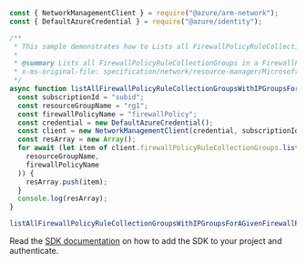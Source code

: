 ```javascript
const { NetworkManagementClient } = require("@azure/arm-network");
const { DefaultAzureCredential } = require("@azure/identity");

/**
 * This sample demonstrates how to Lists all FirewallPolicyRuleCollectionGroups in a FirewallPolicy resource.
 *
 * @summary Lists all FirewallPolicyRuleCollectionGroups in a FirewallPolicy resource.
 * x-ms-original-file: specification/network/resource-manager/Microsoft.Network/stable/2021-08-01/examples/FirewallPolicyRuleCollectionGroupWithIpGroupsList.json
 */
async function listAllFirewallPolicyRuleCollectionGroupsWithIPGroupsForAGivenFirewallPolicy() {
  const subscriptionId = "subid";
  const resourceGroupName = "rg1";
  const firewallPolicyName = "firewallPolicy";
  const credential = new DefaultAzureCredential();
  const client = new NetworkManagementClient(credential, subscriptionId);
  const resArray = new Array();
  for await (let item of client.firewallPolicyRuleCollectionGroups.list(
    resourceGroupName,
    firewallPolicyName
  )) {
    resArray.push(item);
  }
  console.log(resArray);
}

listAllFirewallPolicyRuleCollectionGroupsWithIPGroupsForAGivenFirewallPolicy().catch(console.error);
```

Read the [SDK documentation](https://github.com/Azure/azure-sdk-for-js/blob/%40azure%2Farm-network_28.0.0/sdk/network/arm-network/README.md) on how to add the SDK to your project and authenticate.
